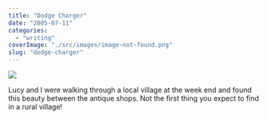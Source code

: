 ```yaml
---
title: "Dodge Charger"
date: "2005-07-11"
categories: 
  - "writing"
coverImage: "./src/images/image-not-found.png"
slug: "dodge-charger"
---
```


[![](/images/25280830_1a95e74c32_m.jpg)](http://www.flickr.com/photos/funkylarma/25280830/ "Dodge")  

Lucy and I were walking through a local village at the week end and found this beauty between the antique shops. Not the first thing you expect to find in a rural village!
